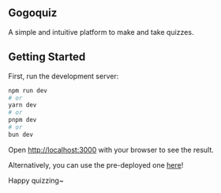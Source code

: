 ## Gogoquiz
A simple and intuitive platform to make and take quizzes.


## Getting Started

First, run the development server:

```bash
npm run dev
# or
yarn dev
# or
pnpm dev
# or
bun dev
```

Open [http://localhost:3000](http://localhost:3000) with your browser to see the result.

Alternatively, you can use the pre-deployed one [here](https://gogoquiz.vercel.app/)!

Happy quizzing~
